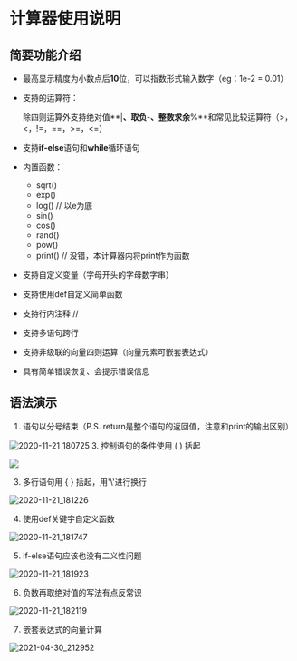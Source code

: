 # 计算器使用说明

## 简要功能介绍

- 最高显示精度为小数点后**10**位，可以指数形式输入数字（eg：1e-2 = 0.01）

- 支持的运算符：

  除四则运算外支持绝对值**|**、取负**-**、整数求余**%**和常见比较运算符（>，<，!=，==，>=，<=）

- 支持**if-else**语句和**while**循环语句

- 内置函数：
  - sqrt()
  - exp()
  - log()   // 以e为底
  - sin()
  - cos()
  - rand()
  - pow()
  - print()   // 没错，本计算器内将print作为函数
  
- 支持自定义变量（字母开头的字母数字串）

- 支持使用def自定义简单函数

- 支持行内注释 //

- 支持多语句跨行

- 支持非级联的向量四则运算（向量元素可嵌套表达式）

- 具有简单错误恢复、会提示错误信息

## 语法演示

1. 语句以分号结束（P.S. return是整个语句的返回值，注意和print的输出区别）

![2020-11-21_180725](http://img.joycez.xyz/md/2020-11-21_180725.jpg)
3. 控制语句的条件使用 ( ) 括起

![](http://img.joycez.xyz/md/2020-11-21_182215.jpg)

3. 多行语句用 { } 括起，用'\\'进行换行

![2020-11-21_181226](http://img.joycez.xyz/md/2020-11-21_181226.jpg)

4. 使用def关键字自定义函数

![2020-11-21_181747](http://img.joycez.xyz/md/2020-11-21_181747.jpg)

5. if-else语句应该也没有二义性问题

![2020-11-21_181923](http://img.joycez.xyz/md/2020-11-21_181923.jpg)

6. 负数再取绝对值的写法有点反常识

![2020-11-21_182119](http://img.joycez.xyz/md/2020-11-21_182119.jpg)

7. 嵌套表达式的向量计算

![2021-04-30_212952](http://img.joycez.xyz/md/2021-04-30_212952.png)